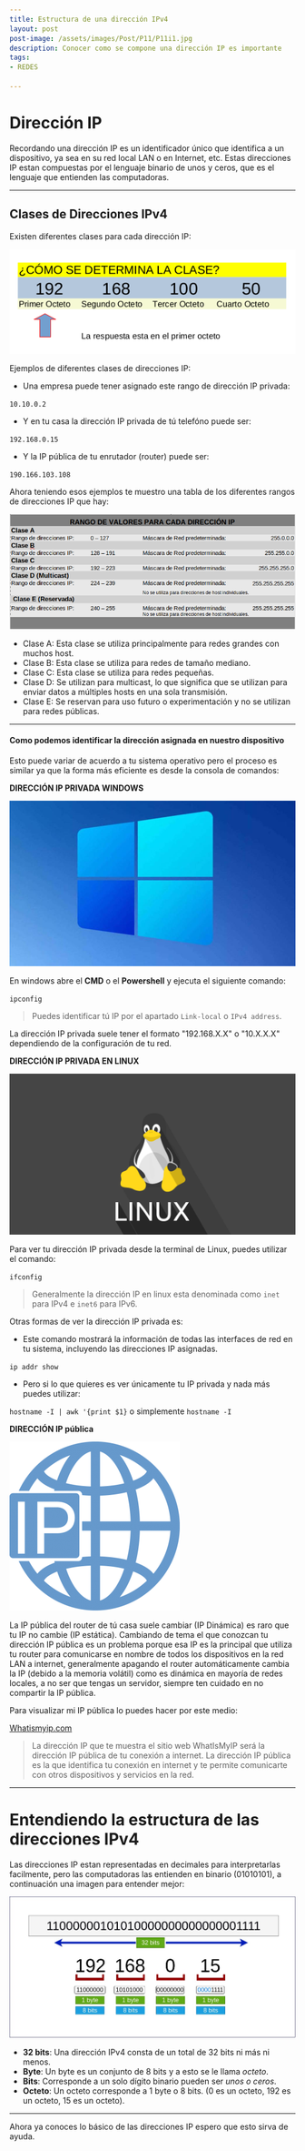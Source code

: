 ```yaml
---
title: Estructura de una dirección IPv4
layout: post
post-image: /assets/images/Post/P11/P11i1.jpg
description: Conocer como se compone una dirección IP es importante
tags:
- REDES

---
```


# Dirección IP 

Recordando una dirección IP es un identificador único que identifica a un dispositivo, ya sea en su red local LAN o en Internet, etc.
Estas direcciones IP estan compuestas por el lenguaje binario de unos y ceros, que es el lenguaje que entienden las computadoras.

---

## Clases de Direcciones IPv4

Existen diferentes clases para cada dirección IP: 

![P11i1](/assets/images/Post/P11/P11i1.png)

Ejemplos de diferentes clases de direcciones IP:

* Una empresa puede tener asignado este rango de dirección IP privada:

`10.10.0.2`

* Y en tu casa la dirección IP privada de tú telefóno puede ser:

`192.168.0.15`

* Y la IP pública de tu enrutador (router) puede ser:

`190.166.103.108`

Ahora teniendo esos ejemplos te muestro una tabla de los diferentes rangos de direcciones IP que hay:

![P11i2](/assets/images/Post/P11/P11i2.png)

- Clase A: Esta clase se utiliza principalmente para redes grandes con muchos host.
- Clase B: Esta clase se utiliza para redes de tamaño mediano.
- Clase C: Esta clase se utiliza para redes pequeñas.
- Clase D: Se utilizan para multicast, lo que significa que se utilizan para enviar datos a múltiples hosts en una sola transmisión.
- Clase E: Se reservan para uso futuro o experimentación y no se utilizan para redes públicas.

---

#### Como podemos identificar la dirección asignada en nuestro dispositivo

Esto puede variar de acuerdo a tu sistema operativo pero el proceso es similar ya que la forma más eficiente es desde la consola de comandos:

**DIRECCIÓN IP PRIVADA WINDOWS**

![P11i2](/assets/images/Post/P11/P11i4.jpg)


En windows abre el **CMD** o el **Powershell** y ejecuta el siguiente comando:

`ipconfig`

>Puedes identificar tú IP por el apartado `Link-local` o `IPv4 address`.

La dirección IP privada suele tener el formato "192.168.X.X" o "10.X.X.X" dependiendo de la configuración de tu red. 

**DIRECCIÓN IP PRIVADA EN LINUX**

![P11i2](/assets/images/Post/P11/P11i5.png)

Para ver tu dirección IP privada desde la terminal de Linux, puedes utilizar el comando:

`ifconfig`

>Generalmente la dirección IP en linux esta denominada como `inet` para IPv4 e `inet6` para IPv6.

Otras formas de ver la dirección IP privada es:
* Este comando mostrará la información de todas las interfaces de red en tu sistema, incluyendo las direcciones IP asignadas. 

`ip addr show`

* Pero si lo que quieres es ver únicamente tu IP privada y nada más puedes utilizar:

`hostname -I | awk '{print $1}` o simplemente `hostname -I`

**DIRECCIÓN IP pública**

![P11i2](/assets/images/Post/P11/P11i6.png)

La IP pública del router de tú casa suele cambiar (IP Dinámica) es raro que tu IP no cambie (IP estática). Cambiando de tema el que conozcan tu dirección IP pública es un problema porque esa IP es la principal que utiliza tu router para comunicarse en nombre de todos los dispositivos en la red LAN a internet, generalmente apagando el router automáticamente cambia la IP (debido a la memoria volátil) como es dinámica en mayoría de redes locales, a no ser que tengas un servidor, siempre ten cuidado en no compartir la IP pública.

Para visualizar mi IP pública lo puedes hacer por este medio:

[Whatismyip.com](https://www.whatismyip.com/es/)

>La dirección IP que te muestra el sitio web WhatIsMyIP será la dirección IP pública de tu conexión a internet. La dirección IP pública es la que identifica tu conexión en internet y te permite comunicarte con otros dispositivos y servicios en la red.

---

# Entendiendo la estructura de las direcciones IPv4

Las direcciones IP estan representadas en decimales para interpretarlas facilmente, pero las computadoras las entienden en binario (01010101), a continuación una imagen para entender mejor:

![P11i3](/assets/images/Post/P11/P11i3.jpg)

- **32 bits**: Una dirección IPv4 consta de un total de 32 bits ni más ni menos.
- **Byte**: Un byte es un conjunto de 8 bits y a esto se le llama _octeto_.
- **Bits**: Corresponde a un solo dígito binario pueden ser _unos o ceros_.
- **Octeto**: Un octeto corresponde a 1 byte o 8 bits. (0 es un octeto, 192 es un octeto, 15 es un octeto).

---

Ahora ya conoces lo básico de las direcciones IP espero que esto sirva de ayuda.
